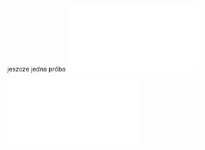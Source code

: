 jeszcze jedna próba
![obraz](../images/skierowanie%20PROF%2040.pdf)  

![dokumencik](../images/skierowanie%20PROF%2040.pdf)